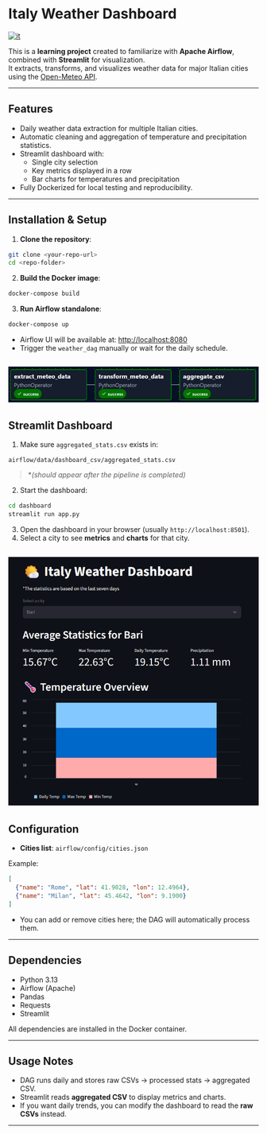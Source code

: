 # Italy Weather Dashboard
[![it](https://img.shields.io/badge/lang-it-red.svg)](README-it.md)

This is a **learning project** created to familiarize with **Apache Airflow**, combined with **Streamlit** for visualization.  
It extracts, transforms, and visualizes weather data for major Italian cities using the [Open-Meteo API](https://open-meteo.com/).


---

## **Features**

- Daily weather data extraction for multiple Italian cities.
- Automatic cleaning and aggregation of temperature and precipitation statistics.
- Streamlit dashboard with:
  - Single city selection
  - Key metrics displayed in a row
  - Bar charts for temperatures and precipitation
- Fully Dockerized for local testing and reproducibility.

---

## **Installation & Setup**

1. **Clone the repository**:

```bash
git clone <your-repo-url>
cd <repo-folder>
```

2. **Build the Docker image**:

```bash
docker-compose build
```

3. **Run Airflow standalone**:

```bash
docker-compose up
```

- Airflow UI will be available at: [http://localhost:8080](http://localhost:8080)  
- Trigger the `weather_dag` manually or wait for the daily schedule.

![airflow_dag](img/weather_dag-graph.png)
---

## **Streamlit Dashboard**

1. Make sure `aggregated_stats.csv` exists in:

```
airflow/data/dashboard_csv/aggregated_stats.csv
```
>**(should appear after the pipeline is completed)*

2. Start the dashboard:

```bash
cd dashboard
streamlit run app.py
```

3. Open the dashboard in your browser (usually `http://localhost:8501`).  
4. Select a city to see **metrics** and **charts** for that city.

![dashboard](img/dashboard.png)
---

## **Configuration**

- **Cities list**: `airflow/config/cities.json`  

Example:

```json
[
  {"name": "Rome", "lat": 41.9028, "lon": 12.4964},
  {"name": "Milan", "lat": 45.4642, "lon": 9.1900}
]
```

- You can add or remove cities here; the DAG will automatically process them.

---

## **Dependencies**

- Python 3.13  
- Airflow (Apache)  
- Pandas  
- Requests  
- Streamlit  

All dependencies are installed in the Docker container.

---

## **Usage Notes**

- DAG runs daily and stores raw CSVs → processed stats → aggregated CSV.  
- Streamlit reads **aggregated CSV** to display metrics and charts.  
- If you want daily trends, you can modify the dashboard to read the **raw CSVs** instead.

---
